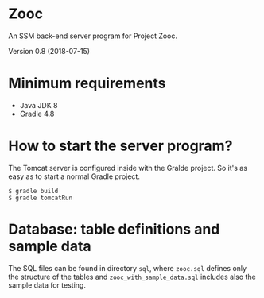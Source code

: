 # Zooc
An SSM back-end server program for Project Zooc.

Version 0.8 (2018-07-15)

# Minimum requirements
- Java JDK 8
- Gradle 4.8

# How to start the server program?
The Tomcat server is configured inside with the Gralde project. So it's as easy as to start a normal Gradle project.

```
$ gradle build
$ gradle tomcatRun
```

# Database: table definitions and sample data
The SQL files can be found in directory `sql`, where `zooc.sql` defines only the structure of the tables and `zooc_with_sample_data.sql` includes also the sample data for testing.

